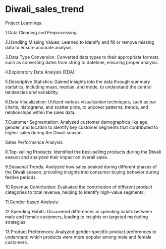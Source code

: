 # Diwali_sales_trend

Project Learnings:

1.Data Cleaning and Preprocessing:

2.Handling Missing Values: Learned to identify and fill or remove missing data to ensure accurate analysis.

3.Data Type Conversion: Converted data types to their appropriate formats, such as converting dates from string to datetime, ensuring proper analysis.

4.Exploratory Data Analysis (EDA):

5.Descriptive Statistics: Gained insights into the data through summary statistics, including mean, median, and mode, to understand the central tendencies and variability.

6.Data Visualization: Utilized various visualization techniques, such as bar charts, histograms, and scatter plots, to uncover patterns, trends, and relationships within the sales data.

7.Customer Segmentation: Analyzed customer demographics like age, gender, and location to identify key customer segments that contributed to higher sales during the Diwali season.

Sales Performance Analysis:

8.Top-selling Products: Identified the best-selling products during the Diwali season and analyzed their impact on overall sales.

9.Seasonal Trends: Analyzed how sales peaked during different phases of the Diwali season, providing insights into consumer buying behavior during festive periods.

10.Revenue Contribution: Evaluated the contribution of different product categories to total revenue, helping to identify high-value segments.

11.Gender-based Analysis:

12.Spending Habits: Discovered differences in spending habits between male and female customers, leading to insights on targeted marketing strategies.

13.Product Preferences: Analyzed gender-specific product preferences to understand which products were more popular among male and female customers.


